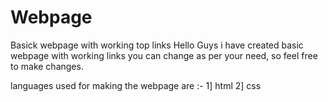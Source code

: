 # Webpage
Basick webpage with working top links
Hello Guys i have created basic webpage with working links you can change as per your need,
so feel free to make changes.

languages used for making the webpage are :-
1] html
2] css
